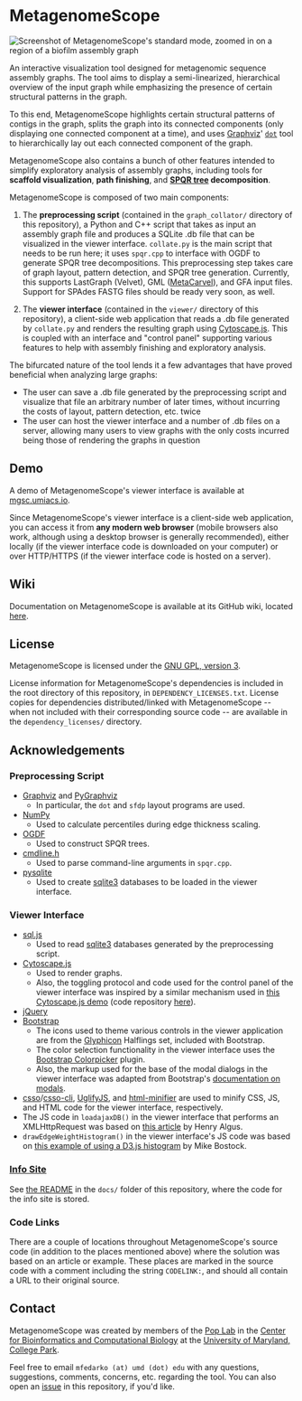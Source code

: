 # MetagenomeScope

![Screenshot of MetagenomeScope's standard mode, zoomed in on a region of a biofilm assembly graph](https://user-images.githubusercontent.com/4177727/27416728-4c6297d8-56dd-11e7-9d89-472686c7a29e.png "Screenshot of MetagenomeScope's standard mode, zoomed in on a region of a biofilm assembly graph.")

An interactive visualization tool designed for metagenomic sequence assembly
graphs. The tool aims to display a semi-linearized,
hierarchical overview of the input graph while emphasizing the
presence of certain structural patterns in the graph.

To this end, MetagenomeScope
highlights certain structural patterns of contigs in the graph,
splits the graph into its connected components (only displaying one connected
component at a time),
and uses [Graphviz](http://www.graphviz.org/)'
[`dot`](https://www.graphviz.org/pdf/dotguide.pdf) tool to hierarchically
lay out each connected component of the graph.

MetagenomeScope also contains a bunch of other features intended to simplify
exploratory analysis of assembly graphs, including tools for **scaffold
visualization**, **path finishing**, and
**[SPQR tree](https://en.wikipedia.org/wiki/SPQR_tree) decomposition**.

MetagenomeScope is composed of two main components:

1. The **preprocessing script** (contained in the `graph_collator/` directory of
   this repository), a Python and C++ script
   that takes as input an assembly
   graph file and produces a SQLite .db file that can be visualized in the
   viewer interface. `collate.py` is the main script that needs to be run
   here; it uses `spqr.cpp` to interface with OGDF to generate SPQR tree
   decompositions.
   This preprocessing step takes care of
   graph layout, pattern detection, and SPQR tree generation.
   Currently, this supports LastGraph (Velvet), GML
   ([MetaCarvel](https://github.com/marbl/MetaCarvel)), and GFA input
   files. Support for SPAdes FASTG files should be ready very soon, as well.

2. The **viewer interface** (contained in the `viewer/` directory of this
   repository), a client-side web application that reads a .db file
   generated by `collate.py` and renders the resulting graph using
   [Cytoscape.js](http://js.cytoscape.org/).
   This is coupled with an interface and "control panel" supporting various
   features to help with assembly finishing and exploratory analysis.

The bifurcated nature of the tool lends it a few advantages that have proved
beneficial when analyzing large graphs:

- The user can save a .db file generated by the preprocessing script and
  visualize that file an arbitrary number of later times,
  without incurring the costs of layout, pattern detection, etc. twice
- The user can host the viewer interface and a number of .db files on
  a server, allowing many users to view graphs with the only costs incurred
  being those of rendering the graphs in question

## Demo

A demo of MetagenomeScope's viewer interface is available at
[mgsc.umiacs.io](http://mgsc.umiacs.io/).

Since MetagenomeScope's viewer interface is a client-side web application, you
can access it from **any modern web browser** (mobile browsers also work,
although using a desktop browser is generally recommended), either locally
(if the viewer interface code is downloaded on your computer) or over
HTTP/HTTPS (if the viewer interface code is hosted on a server).

## Wiki

Documentation on MetagenomeScope is available at its GitHub wiki,
located [here](https://github.com/marbl/MetagenomeScope/wiki).

## License

MetagenomeScope is licensed under the
[GNU GPL, version 3](https://www.gnu.org/copyleft/gpl.html).

License information for MetagenomeScope's dependencies is included in the root directory of this repository, in `DEPENDENCY_LICENSES.txt`. License copies for dependencies distributed/linked with MetagenomeScope -- when not included with their corresponding source code -- are available in the `dependency_licenses/` directory.

## Acknowledgements

### Preprocessing Script

* [Graphviz](http://www.graphviz.org/) and [PyGraphviz](http://pygraphviz.github.io/)
  * In particular, the `dot` and `sfdp` layout programs are used.
* [NumPy](http://www.numpy.org/)
  * Used to calculate percentiles during edge thickness scaling.
* [OGDF](http://www.ogdf.net/doku.php)
  * Used to construct SPQR trees.
* [cmdline.h](https://github.com/tanakh/cmdline)
  * Used to parse command-line arguments in `spqr.cpp`.
* [pysqlite](https://github.com/ghaering/pysqlite)
  * Used to create [sqlite3](https://sqlite.org/) databases to be loaded in the viewer interface.

### Viewer Interface
* [sql.js](https://github.com/kripken/sql.js/)
  * Used to read [sqlite3](https://sqlite.org/) databases generated by the preprocessing script.
* [Cytoscape.js](https://js.cytoscape.org/)
  * Used to render graphs.
  * Also, the toggling protocol and code used for the control panel of the viewer interface was inspired by a similar mechanism used in [this Cytoscape.js demo](http://js.cytoscape.org/demos/2ebdc40f1c2540de6cf0/) (code repository [here](https://github.com/cytoscape/cytoscape.js/tree/master/documentation/demos/colajs-graph)).
* [jQuery](https://jquery.com/)
* [Bootstrap](http://getbootstrap.com/)
    * The icons used to theme various controls in the viewer application are
      from the [Glyphicon](http://glyphicons.com/) Halflings set,
      included with Bootstrap.
    * The color selection functionality in the viewer interface uses the
      [Bootstrap Colorpicker](https://farbelous.github.io/bootstrap-colorpicker/) plugin.
    * Also, the markup used for the base of the modal dialogs in the viewer
      interface was adapted from Bootstrap's [documentation on modals](https://getbootstrap.com/docs/3.3/javascript/#modals).
* [csso](https://github.com/css/csso)/[csso-cli](https://github.com/css/csso-cli), [UglifyJS](https://github.com/mishoo/UglifyJS2), and [html-minifier](https://github.com/kangax/html-minifier) are used to minify CSS, JS, and HTML code for the viewer interface, respectively.
* The JS code in `loadajaxDB()` in the viewer interface that performs an
  XMLHttpRequest was based on [this article](http://www.henryalgus.com/reading-binary-files-using-jquery-ajax/) by Henry Algus.
* `drawEdgeWeightHistogram()` in the viewer interface's JS code was
  based on [this example of using a D3.js histogram](https://gist.github.com/mbostock/3048450) by Mike Bostock.

### [Info Site](https://marbl.github.io/MetagenomeScope)

See [the README](https://github.com/marbl/MetagenomeScope/blob/master/docs/README.md) in the `docs/` folder of this repository, where the code for the info site is stored.

### Code Links

There are a couple of locations throughout MetagenomeScope's source code
(in addition to the places mentioned above) where the solution was based on an
article or example. These places are marked in the source code with a comment
including the string `CODELINK:`, and should all contain a URL to their
original source.

## Contact

MetagenomeScope was created by members of the [Pop Lab](https://sites.google.com/a/cs.umd.edu/poplab/) in the [Center for Bioinformatics and Computational Biology](https://cbcb.umd.edu/) at the [University of Maryland, College Park](https://umd.edu/).

Feel free to email `mfedarko (at) umd (dot) edu` with any questions, suggestions, comments, concerns, etc. regarding the tool. You can also open an [issue](https://github.com/marbl/MetagenomeScope/issues) in this repository, if you'd like.
